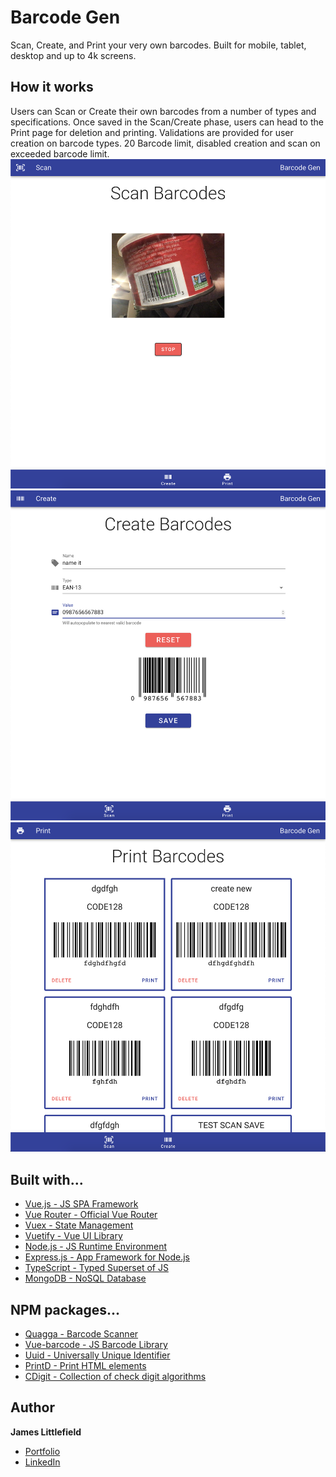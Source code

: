 # Barcode Gen

Scan, Create, and Print your very own barcodes. Built for mobile, tablet, desktop and up to 4k screens.

## How it works

Users can Scan or Create their own barcodes from a number of types and specifications. Once saved in the Scan/Create phase, users can head to the Print page for deletion and printing. Validations are provided for user creation on barcode types. 20 Barcode limit, disabled creation and scan on exceeded barcode limit.
![Scan](assets/images/Scan.png)
![Create](assets/images/Create.png)
![Print](assets/images/Print.png)

## Built with...

* [Vue.js - JS SPA Framework](https://vuejs.org/)
* [Vue Router - Official Vue Router](https://router.vuejs.org/)
* [Vuex - State Management](https://vuex.vuejs.org/)
* [Vuetify - Vue UI Library](https://vuetifyjs.com/en/)
* [Node.js - JS Runtime Environment](https://nodejs.org/en/)
* [Express.js - App Framework for Node.js](https://expressjs.com/)
* [TypeScript - Typed Superset of JS](https://www.typescriptlang.org/)
* [MongoDB - NoSQL Database](https://www.mongodb.com/)

## NPM packages...

* [Quagga - Barcode Scanner](https://www.npmjs.com/package/quagga)
* [Vue-barcode - JS Barcode Library](https://www.npmjs.com/package/vue-barcode)
* [Uuid - Universally Unique Identifier](https://www.npmjs.com/package/uuid)
* [PrintD - Print HTML elements](https://www.npmjs.com/package/printd)
* [CDigit - Collection of check digit algorithms](https://www.npmjs.com/package/cdigit)

## Author

**James Littlefield**
* [Portfolio](https://www.jameslittlefield.net/)
* [LinkedIn](https://www.linkedin.com/in/james-littlefield-93037713b/)


